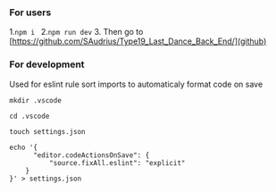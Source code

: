 
### For users

1.`npm i `
2.`npm run dev`
3. Then go to [https://github.com/SAudrius/Type19_Last_Dance_Back_End/](github)












### For development

Used for eslint rule sort imports to automaticaly format code on save 

`mkdir .vscode`</br>

`cd .vscode`</br>

`touch settings.json`</br>
```
echo '{
      "editor.codeActionsOnSave": {
          "source.fixAll.eslint": "explicit"
    }
}' > settings.json
```